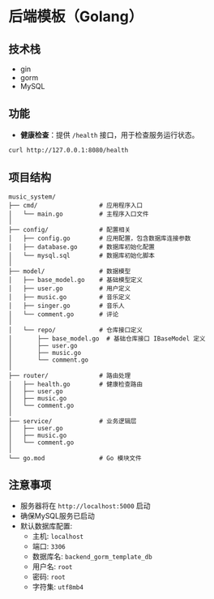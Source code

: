 # 后端模板（Golang）

## 技术栈
- gin
- gorm
- MySQL

## 功能
- **健康检查**：提供 `/health` 接口，用于检查服务运行状态。

```bash
curl http://127.0.0.1:8080/health
```


## 项目结构
```
music_system/
├── cmd/                 # 应用程序入口
│   └── main.go          # 主程序入口文件
│
├── config/              # 配置相关
│   ├── config.go        # 应用配置，包含数据库连接参数
│   ├── database.go      # 数据库初始化配置
│   └── mysql.sql        # 数据库初始化脚本
│
├── model/               # 数据模型
│   ├── base_model.go    # 基础模型定义
│   ├── user.go          # 用户定义
│   ├── music.go         # 音乐定义
│   ├── singer.go        # 音乐人
│   └── comment.go       # 评论
│
│   └── repo/            # 仓库接口定义
│       ├── base_model.go  # 基础仓库接口 IBaseModel 定义
│       ├── user.go
│       ├── music.go
│       └── comment.go
│
├── router/              # 路由处理
│   ├── health.go        # 健康检查路由
│   ├── user.go
│   ├── music.go
│   └── comment.go       
│
├── service/             # 业务逻辑层
│   ├── user.go
│   ├── music.go
│   └── comment.go 
│
└── go.mod               # Go 模块文件

```

## 注意事项
- 服务器将在 `http://localhost:5000` 启动
- 确保MySQL服务已启动
- 默认数据库配置:
  - 主机: `localhost`
  - 端口: `3306`
  - 数据库名: `backend_gorm_template_db`
  - 用户名: `root`
  - 密码: `root`
  - 字符集: `utf8mb4`